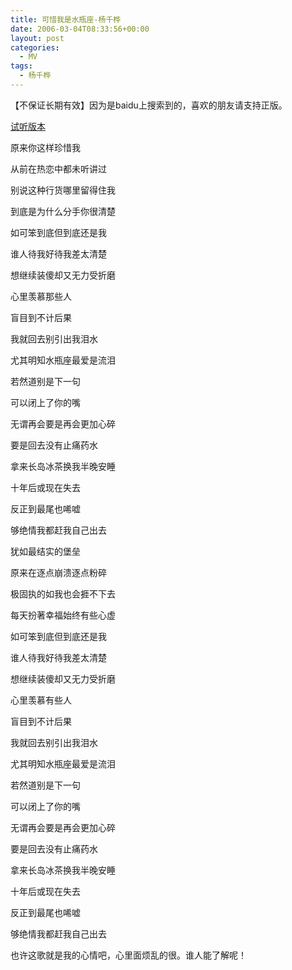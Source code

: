 ```yaml
---
title: 可惜我是水瓶座-杨千桦
date: 2006-03-04T08:33:56+00:00
layout: post
categories:
  - MV
tags:
  - 杨千桦
---
```


【不保证长期有效】因为是baidu上搜索到的，喜欢的朋友请支持正版。

[试听版本](http://music.163.com/#/song?id=316654)

原来你这样珍惜我

从前在热恋中都未听讲过

别说这种行货哪里留得住我

到底是为什么分手你很清楚

如可笨到底但到底还是我

谁人待我好待我差太清楚

想继续装傻却又无力受折磨

心里羡慕那些人

盲目到不计后果

我就回去别引出我泪水

尤其明知水瓶座最爱是流泪

若然道别是下一句

可以闭上了你的嘴

无谓再会要是再会更加心碎

要是回去没有止痛药水

拿来长岛冰茶换我半晚安睡

十年后或现在失去

反正到最尾也唏嘘

够绝情我都赶我自己出去

犹如最结实的堡垒

原来在逐点崩溃逐点粉碎

极固执的如我也会捱不下去

每天扮著幸福始终有些心虚

如可笨到底但到底还是我

谁人待我好待我差太清楚

想继续装傻却又无力受折磨

心里羡慕有些人

盲目到不计后果

我就回去别引出我泪水

尤其明知水瓶座最爱是流泪

若然道别是下一句

可以闭上了你的嘴

无谓再会要是再会更加心碎

要是回去没有止痛药水

拿来长岛冰茶换我半晚安睡

十年后或现在失去

反正到最尾也唏嘘

够绝情我都赶我自己出去

也许这歌就是我的心情吧，心里面烦乱的很。谁人能了解呢！